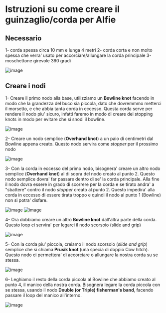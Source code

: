 # Istruzioni su come creare il guinzaglio/corda per Alfie
## Necessario
1- corda spessa circa 10 mm e lunga 4 metri
2- corda corta e non molto spessa che verra' usato per accorciare/allungare la
corda principale
3- moschettone girevole 360 gradi

![image](imgs/0_necessario.jpg)


## Creare i nodi

1- Creare il primo nodo alla base, utilizziamo un **Bowline knot** facendo in modo che
la grandezza del buco sia piccola, dato che dovremmmo metterci il morsetto, e
che abbia tanta corda in eccesso. Questa corda serve per rendere il nodo piu'
sicuro, infatti faremo in modo di creare dei stopping knots in modo per evitare
che si snodi il bowline.

![image](imgs/1_bowline_moschettone.jpg)

2- Creare un nodo semplice (**Overhand knot**) a un paio di centimetri dal Bowline
appena creato. Questo nodo servira come _stopper_ per il prossimo nodo

![image](imgs/2_overhand_knot_used_to_stop.jpg)

3- Con la corda in eccesso del primo nodo, bisognera' creare un altro nodo
semplice (**Overhand knot**) al di sopra del nodo creato al punto 2. Questo nodo
semplice dovra' far passare dentro di se' la corda principale. Alla fine il nodo
dovra essere in grado di scorrere per la corda e se tirato andra' a "sbattere"
contro il nodo _stopper_ creato al punto 2. Questo impedira' alla corda in eccesso
di essere tirata troppo e quindi il nodo al punto 1 (Bowline) non si potra'
disfare.

![image](imgs/3_overhand_knot_corda_in_eccesso.jpg)
![image](imgs/4_overhand_knots_che_stoppano.jpg)

4- Ora dobbiamo creare un altro **Bowline knot** dall'altra parte della corda.
Questo loop ci servira' per legarci il nodo scorsoio (slide and grip)

![image](imgs/5_bowline_manico.jpg)

5- Con la corda piu' piccola, creiamo il nodo scorsoio (_slide and grip_) semplice
che si chiama **Prusik knot** (una specia di doppio Cow hitch). Questo nodo ci
permettera' di accorciare o allungare la nostra corda su se stessa.

![image](imgs/6_prusik_knot_slide_and_grip.jpg)

6- Leghiamo il resto della corda piccola al Bowline che abbiamo creato al punto 4,
il manico della nostra corda. Bisognera legare la corda piccola con se stessa,
usando il nodo **Double (or Triple) fisherman's band**, facendo passare il loop del manico
all'interno.

![image](imgs/7_double_fishermans_bend.jpg)
